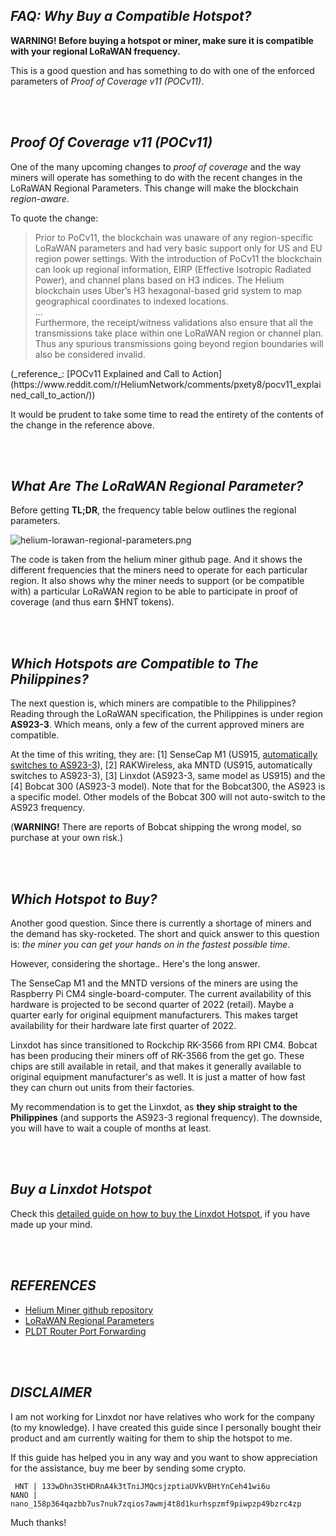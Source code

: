 ## _FAQ: Why Buy a Compatible Hotspot?_

**WARNING! Before buying a hotspot or miner, make sure it is compatible with your regional LoRaWAN frequency.**

This is a good question and has something to do with one of the enforced parameters of _Proof of Coverage v11 (POCv11)_.

<br>&nbsp;

## **_Proof Of Coverage v11 (POCv11)_**
One of the many upcoming changes to _proof of coverage_ and the way miners will operate has something to do with the recent changes in the LoRaWAN Regional Parameters. This change will make the blockchain _region-aware_.

To quote the change:
<blockquote>
Prior to PoCv11, the blockchain was unaware of any region-specific LoRaWAN parameters and had very basic support only for US and EU region power settings. With the introduction of PoCv11 the blockchain can look up regional information, EIRP (Effective Isotropic Radiated Power), and channel plans based on H3 indices. The Helium blockchain uses Uber’s H3 hexagonal-based grid system to map geographical coordinates to indexed locations.
<br>
...
<br>
Furthermore, the receipt/witness validations also ensure that all the transmissions take place within one LoRaWAN region or channel plan. Thus any spurious transmissions going beyond region boundaries will also be considered invalid.
</blockquote>
(_reference_: [POCv11 Explained and Call to Action](https://www.reddit.com/r/HeliumNetwork/comments/pxety8/pocv11_explained_call_to_action/))

It would be prudent to take some time to read the entirety of the contents of the change in the reference above.

<br>&nbsp;

## **_What Are The LoRaWAN Regional Parameter?_**
Before getting **TL;DR**, the frequency table below outlines the regional parameters.

![helium-lorawan-regional-parameters.png](https://dillagr.github.io/why-compatible-miner/AS923-3/helium-lorawan-regional-parameters.png)

The code is taken from the helium miner github page. And it shows the different frequencies that the miners need to operate for each particular region. It also shows why the miner needs to support (or be compatible with) a particular LoRaWAN region to be able to participate in proof of coverage (and thus earn $HNT tokens).

<br>&nbsp;

## **_Which Hotspots are Compatible to The Philippines?_**
The next question is, which miners are compatible to the Philippines? Reading through the LoRaWAN specification, the Philippines is under region **AS923-3**. Which means, only a few of the current approved miners are compatible.

At the time of this writing, they are: [1] SenseCap M1 (US915, [automatically switches to AS923-3](https://support.getmntd.com/hc/en-us/articles/4411279975447-Can-the-miner-switch-frequency-for-my-region-)), [2] RAKWireless, aka MNTD (US915, automatically switches to AS923-3), [3] Linxdot (AS923-3, same model as US915) and the [4] Bobcat 300 (AS923-3 model). Note that for the Bobcat300, the AS923 is a specific model. Other models of the Bobcat 300 will not auto-switch to the AS923 frequency.

(**WARNING!** There are reports of Bobcat shipping the wrong model, so purchase at your own risk.)

<br>&nbsp;

## **_Which Hotspot to Buy?_**
Another good question. Since there is currently a shortage of miners and the demand has sky-rocketed. The short and quick answer to this question is: _the miner you can get your hands on in the fastest possible time_.

However, considering the shortage.. Here's the long answer.

The SenseCap M1 and the MNTD versions of the miners are using the Raspberry Pi CM4 single-board-computer. The current availability of this hardware is projected to be second quarter of 2022 (retail). Maybe a quarter early for original equipment manufacturers. This makes target availability for their hardware late first quarter of 2022.

Linxdot has since transitioned to Rockchip RK-3566 from RPI CM4. Bobcat has been producing their miners off of RK-3566 from the get go. These chips are still available in retail, and that makes it generally available to original equipment manufacturer's as well. It is just a matter of how fast they can churn out units from their factories.

My recommendation is to get the Linxdot, as **they ship straight to the Philippines** (and supports the AS923-3 regional frequency). The downside, you will have to wait a couple of months at least.

<br>&nbsp;

## **_Buy a Linxdot Hotspot_**

Check this [detailed guide on how to buy the Linxdot Hotspot](https://dillagr.github.io/how-to-buy/), if you have made up your mind.

<br>&nbsp;

## **_REFERENCES_**
* [Helium Miner github repository](https://github.com/helium/miner/)
* [LoRaWAN Regional Parameters](https://lora-alliance.org/wp-content/uploads/2021/05/RP-2-1.0.3.pdf)
* [PLDT Router Port Forwarding](https://dillagr.github.io/port-forwarding/)

<br>&nbsp;

## **_DISCLAIMER_**
I am not working for Linxdot nor have relatives who work for the company (to my knowledge). I have created this guide since I personally bought their product and am currently waiting for them to ship the hotspot to me.

If this guide has helped you in any way and you want to show appreciation for the assistance, buy me beer by sending some crypto. 

```
 HNT | 133wDhn3StHDRnA4k3tTniJMQcsjzptiaUVkVBHtYnCeh41wi6u
NANO | nano_158p364qazbb7us7nuk7zqios7awmj4t8d1kurhspzmf9piwpzp49bzrc4zp
```

Much thanks!

<br>&nbsp;

